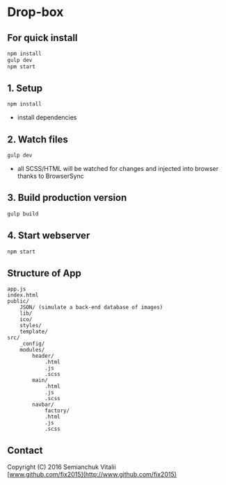 # Drop-box

## For quick install
```bash
npm install
gulp dev
npm start
```

## 1. Setup
```bash
npm install
```
- install dependencies

## 2. Watch files
```bash
gulp dev
```
- all SCSS/HTML will be watched for changes and injected into browser thanks to BrowserSync

## 3. Build production version
```bash
gulp build
```
## 4. Start webserver
```bash
npm start
```
## Structure of App
```
app.js
index.html
public/
    JSON/ (simulate a back-end database of images)
    lib/
    ico/
    styles/
    template/
src/
    _config/
    modules/
        header/
            .html
            .js
            .scss
        main/
            .html
            .js
            .scss
        navbar/
            factory/
            .html
            .js
            .scss
```

## Contact
Copyright (C) 2016 Semianchuk Vitalii<br>
[www.github.com/fix2015](http://www.github.com/fix2015)<br>